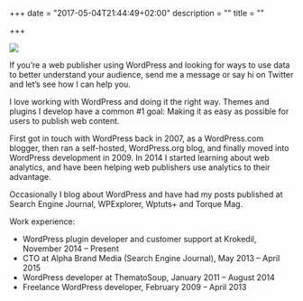 +++
date = "2017-05-04T21:44:49+02:00"
description = ""
title = ""

+++

<img src="/images/sm-serralves.jpg"/>

If you’re a web publisher using WordPress and looking for ways to use data to better understand your audience,  send me a message or say hi on Twitter and let’s see how I can help you.

I love working with WordPress and doing it the right way. Themes and plugins I develop have a common #1 goal: Making it as easy as possible for users to publish web content.

First got in touch with WordPress back in 2007, as a WordPress.com blogger, then ran a self-hosted, WordPress.org blog, and finally moved into WordPress development in 2009. In 2014 I started learning about web analytics, and have been helping web publishers use analytics to their advantage.

Occasionally I blog about WordPress and have had my posts published at Search Engine Journal, WPExplorer, Wptuts+ and Torque Mag.

Work experience:

* WordPress plugin developer and customer support at Krokedil, November 2014 – Present
* CTO at Alpha Brand Media (Search Engine Journal), May 2013 – April 2015
* WordPress developer at ThematoSoup, January 2011 – August 2014
* Freelance WordPress developer, February 2009 – April 2013